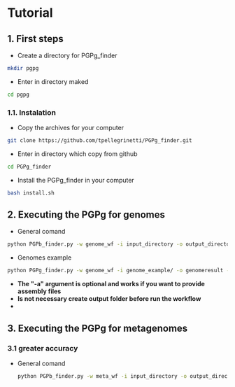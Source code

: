 # Tutorial
## 1. First steps
* Create a directory for PGPg_finder
```bash
mkdir pgpg
```
* Enter in directory maked
```bash
cd pgpg
```
### 1.1. Instalation
* Copy the archives for your computer
```bash
git clone https://github.com/tpellegrinetti/PGPg_finder.git
```
* Enter in directory which copy from github
```bash
cd PGPg_finder
```
* Install the PGPg_finder in your computer
```bash
bash install.sh
```
## 2. Executing the PGPg for genomes
* General comand
```bash
python PGPb_finder.py -w genome_wf -i input_directory -o output_directory -t threads
```

* Genomes example
```bash
python PGPg_finder.py -w genome_wf -i genome_example/ -o genomeresult -t 22
```
* **The "-a" argument is optional and works if you want to provide assembly files**
* **Is not necessary create output folder before run the workflow**
* 
## 3. Executing the PGPg for metagenomes
### 3.1 greater accuracy

* General comand
  ```bash
  python PGPb_finder.py -w meta_wf -i input_directory -o output_directory -t threads
  ```
